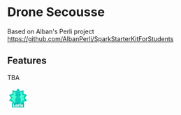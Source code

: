 # Drone Secousse 
Based on Alban's Perli project https://github.com/AlbanPerli/SparkStarterKitForStudents


## Features 
TBA 

[![Badge Loris](https://github.com/robinsimonklein/mabellemort/blob/master/loris-badge.png "Badge Loris")](https://github.com/DevLoris)
